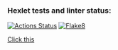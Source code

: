 ### Hexlet tests and linter status:
[![Actions Status](https://github.com/SanichMakakich/python-project-83/workflows/hexlet-check/badge.svg)](https://github.com/SanichMakakich/python-project-83/actions)
[![Flake8](https://github.com/SanichMakakich/python-project-83/actions/workflows/main.yml/badge.svg)](https://github.com/SanichMakakich/python-project-83/actions/workflows/main.yml)

[Click this](https://python-project-83-production-8bc8.up.railway.app/)
